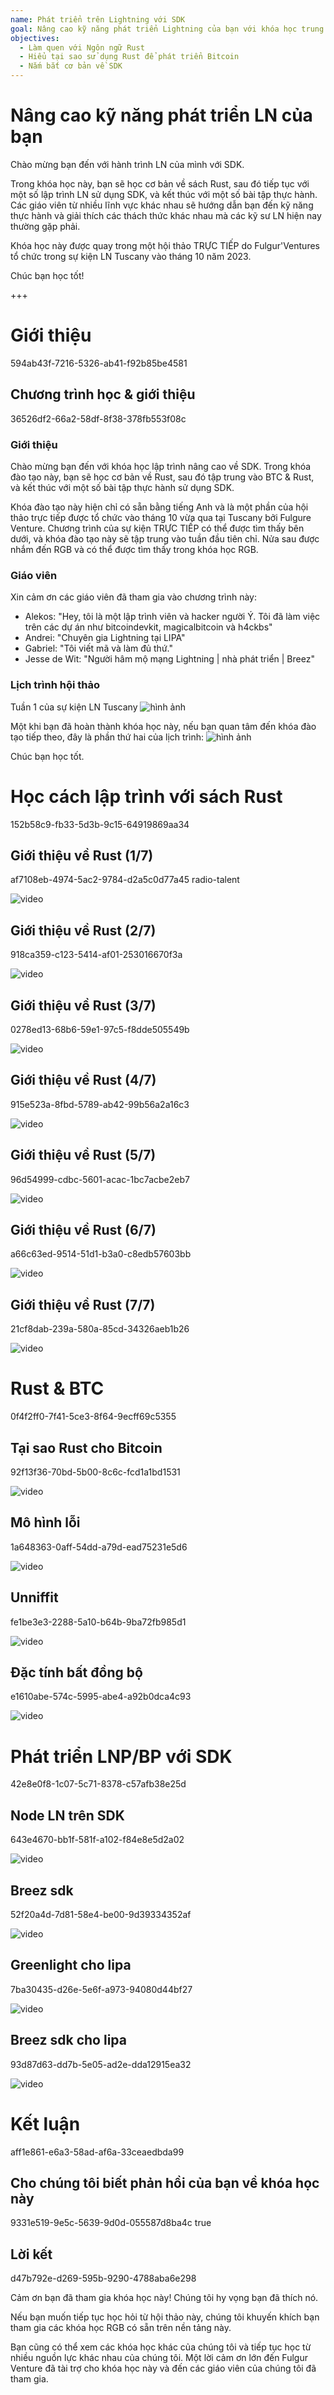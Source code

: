 ```yaml
---
name: Phát triển trên Lightning với SDK
goal: Nâng cao kỹ năng phát triển Lightning của bạn với khóa học trung cấp về Rust và SDK.
objectives:
  - Làm quen với Ngôn ngữ Rust
  - Hiểu tại sao sử dụng Rust để phát triển Bitcoin
  - Nắm bắt cơ bản về SDK
---
```


# Nâng cao kỹ năng phát triển LN của bạn

Chào mừng bạn đến với hành trình LN của mình với SDK.

Trong khóa học này, bạn sẽ học cơ bản về sách Rust, sau đó tiếp tục với một số lập trình LN sử dụng SDK, và kết thúc với một số bài tập thực hành. Các giáo viên từ nhiều lĩnh vực khác nhau sẽ hướng dẫn bạn đến kỹ năng thực hành và giải thích các thách thức khác nhau mà các kỹ sư LN hiện nay thường gặp phải.

Khóa học này được quay trong một hội thảo TRỰC TIẾP do Fulgur'Ventures tổ chức trong sự kiện LN Tuscany vào tháng 10 năm 2023.

Chúc bạn học tốt!

+++

# Giới thiệu
<partId>594ab43f-7216-5326-ab41-f92b85be4581</partId>

## Chương trình học & giới thiệu
<chapterId>36526df2-66a2-58df-8f38-378fb553f08c</chapterId>

### Giới thiệu

Chào mừng bạn đến với khóa học lập trình nâng cao về SDK. Trong khóa đào tạo này, bạn sẽ học cơ bản về Rust, sau đó tập trung vào BTC & Rust, và kết thúc với một số bài tập thực hành sử dụng SDK.

Khóa đào tạo này hiện chỉ có sẵn bằng tiếng Anh và là một phần của hội thảo trực tiếp được tổ chức vào tháng 10 vừa qua tại Tuscany bởi Fulgure Venture. Chương trình của sự kiện TRỰC TIẾP có thể được tìm thấy bên dưới, và khóa đào tạo này sẽ tập trung vào tuần đầu tiên chỉ. Nửa sau được nhắm đến RGB và có thể được tìm thấy trong khóa học RGB.

### Giáo viên

Xin cảm ơn các giáo viên đã tham gia vào chương trình này:

- Alekos: "Hey, tôi là một lập trình viên và hacker người Ý. Tôi đã làm việc trên các dự án như bitcoindevkit, magicalbitcoin và h4ckbs"
- Andrei: "Chuyên gia Lightning tại LIPA"
- Gabriel: "Tôi viết mã và làm đủ thứ."
- Jesse de Wit: "Người hâm mộ mạng Lightning | nhà phát triển | Breez"

### Lịch trình hội thảo

Tuần 1 của sự kiện LN Tuscany
![hình ảnh](assets/1.webp)

Một khi bạn đã hoàn thành khóa học này, nếu bạn quan tâm đến khóa đào tạo tiếp theo, đây là phần thứ hai của lịch trình:
![hình ảnh](assets/2.webp)

Chúc bạn học tốt.

# Học cách lập trình với sách Rust
<partId>152b58c9-fb33-5d3b-9c15-64919869aa34</partId>

## Giới thiệu về Rust (1/7)
<chapterId>af7108eb-4974-5ac2-9784-d2a5c0d77a45</chapterId>
<professor>radio-talent</professor>

![video](https://www.youtube.com/watch?v=aZYhDXE_Gas)

## Giới thiệu về Rust (2/7)
<chapterId>918ca359-c123-5414-af01-253016670f3a</chapterId>

![video](https://youtu.be/Xm8eCv4LQPc)

## Giới thiệu về Rust (3/7)
<chapterId>0278ed13-68b6-59e1-97c5-f8dde505549b</chapterId>

![video](https://youtu.be/R8NeHvHT0uc)

## Giới thiệu về Rust (4/7)
<chapterId>915e523a-8fbd-5789-ab42-99b56a2a16c3</chapterId>

![video](https://youtu.be/et8pKvYiO4c)

## Giới thiệu về Rust (5/7)
<chapterId>96d54999-cdbc-5601-acac-1bc7acbe2eb7</chapterId>

![video](https://youtu.be/PxQkVmxOc40)

## Giới thiệu về Rust (6/7)
<chapterId>a66c63ed-9514-51d1-b3a0-c8edb57603bb</chapterId>

![video](https://youtu.be/3C6hl9BW-Ho)

## Giới thiệu về Rust (7/7)
<chapterId>21cf8dab-239a-580a-85cd-34326aeb1b26</chapterId>

![video](https://youtu.be/SBDcb_AauHM)

# Rust & BTC
<partId>0f4f2ff0-7f41-5ce3-8f64-9ecff69c5355</partId>

## Tại sao Rust cho Bitcoin
<chapterId>92f13f36-70bd-5b00-8c6c-fcd1a1bd1531</chapterId>

![video](https://youtu.be/veLj2w6ulpc)

## Mô hình lỗi
<chapterId>1a648363-0aff-54dd-a79d-ead75231e5d6</chapterId>

![video](https://youtu.be/X3VKhLtKTRU)

## Unniffit
<chapterId>fe1be3e3-2288-5a10-b64b-9ba72fb985d1</chapterId>

![video](https://youtu.be/zro9GQpJrH0)

## Đặc tính bất đồng bộ
<chapterId>e1610abe-574c-5995-abe4-a92b0dca4c93</chapterId>

![video](https://youtu.be/cz66eTfk0lw)
# Phát triển LNP/BP với SDK
<partId>42e8e0f8-1c07-5c71-8378-c57afb38e25d</partId>
## Node LN trên SDK
<chapterId>643e4670-bb1f-581f-a102-f84e8e5d2a02</chapterId>

![video](https://youtu.be/aEzpxuhLdeo)

## Breez sdk
<chapterId>52f20a4d-7d81-58e4-be00-9d39334352af</chapterId>

![video](https://youtu.be/M3ad9BE6ovo)

## Greenlight cho lipa
<chapterId>7ba30435-d26e-5e6f-a973-94080d44bf27</chapterId>

![video](https://youtu.be/gKiIPF4apeE)

## Breez sdk cho lipa
<chapterId>93d87d63-dd7b-5e05-ad2e-dda12915ea32</chapterId>

![video](https://youtu.be/6VaIVvBKjLY)

# Kết luận
<partId>aff1e861-e6a3-58ad-af6a-33ceaedbda99</partId>



## Cho chúng tôi biết phản hồi của bạn về khóa học này
<chapterId>9331e519-9e5c-5639-9d0d-055587d8ba4c</chapterId>
<isCourseReview>true</isCourseReview>

## Lời kết
<chapterId>d47b792e-d269-595b-9290-4788aba6e298</chapterId>

Cảm ơn bạn đã tham gia khóa học này! Chúng tôi hy vọng bạn đã thích nó.

Nếu bạn muốn tiếp tục học hỏi từ hội thảo này, chúng tôi khuyến khích bạn tham gia các khóa học RGB có sẵn trên nền tảng này.

Bạn cũng có thể xem các khóa học khác của chúng tôi và tiếp tục học từ nhiều nguồn lực khác nhau của chúng tôi.
Một lời cảm ơn lớn đến Fulgur Venture đã tài trợ cho khóa học này và đến các giáo viên của chúng tôi đã tham gia.
